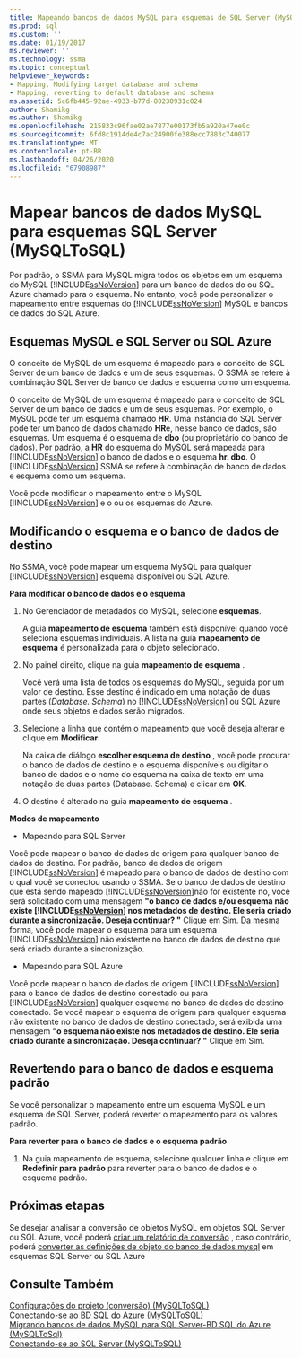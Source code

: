 ```yaml
---
title: Mapeando bancos de dados MySQL para esquemas de SQL Server (MySQLToSQL) | Microsoft Docs
ms.prod: sql
ms.custom: ''
ms.date: 01/19/2017
ms.reviewer: ''
ms.technology: ssma
ms.topic: conceptual
helpviewer_keywords:
- Mapping, Modifying target database and schema
- Mapping, reverting to default database and schema
ms.assetid: 5c6fb445-92ae-4933-b77d-80230931c024
author: Shamikg
ms.author: Shamikg
ms.openlocfilehash: 215833c96fae02ae7877e00173fb5a920a47ee0c
ms.sourcegitcommit: 6fd8c1914de4c7ac24900fe388ecc7883c740077
ms.translationtype: MT
ms.contentlocale: pt-BR
ms.lasthandoff: 04/26/2020
ms.locfileid: "67908987"
---
```

# <a name="mapping-mysql-databases-to-sql-server-schemas-mysqltosql"></a>Mapear bancos de dados MySQL para esquemas SQL Server (MySQLToSQL)
Por padrão, o SSMA para MySQL migra todos os objetos em um esquema do MySQL [!INCLUDE[ssNoVersion](../../includes/ssnoversion-md.md)] para um banco de dados do ou SQL Azure chamado para o esquema. No entanto, você pode personalizar o mapeamento entre esquemas do [!INCLUDE[ssNoVersion](../../includes/ssnoversion-md.md)] MySQL e bancos de dados do SQL Azure.  
  
## <a name="mysql-and-sql-server-or-sql-azure-schemas"></a>Esquemas MySQL e SQL Server ou SQL Azure  
O conceito de MySQL de um esquema é mapeado para o conceito de SQL Server de um banco de dados e um de seus esquemas. O SSMA se refere à combinação SQL Server de banco de dados e esquema como um esquema.  
  
O conceito de MySQL de um esquema é mapeado para o conceito de SQL Server de um banco de dados e um de seus esquemas. Por exemplo, o MySQL pode ter um esquema chamado **HR**. Uma instância do SQL Server pode ter um banco de dados chamado **HR**e, nesse banco de dados, são esquemas. Um esquema é o esquema de **dbo** (ou proprietário do banco de dados). Por padrão, a **HR** do esquema do MySQL será mapeada para [!INCLUDE[ssNoVersion](../../includes/ssnoversion-md.md)] o banco de dados e o esquema **hr. dbo**. O [!INCLUDE[ssNoVersion](../../includes/ssnoversion-md.md)] SSMA se refere à combinação de banco de dados e esquema como um esquema.  
  
Você pode modificar o mapeamento entre o MySQL [!INCLUDE[ssNoVersion](../../includes/ssnoversion-md.md)] e o ou os esquemas do Azure.  
  
## <a name="modifying-the-target-database-and-schema"></a>Modificando o esquema e o banco de dados de destino  
No SSMA, você pode mapear um esquema MySQL para qualquer [!INCLUDE[ssNoVersion](../../includes/ssnoversion-md.md)] esquema disponível ou SQL Azure.  
  
**Para modificar o banco de dados e o esquema**  
  
1.  No Gerenciador de metadados do MySQL, selecione **esquemas**.  
  
    A guia **mapeamento de esquema** também está disponível quando você seleciona esquemas individuais. A lista na guia **mapeamento de esquema** é personalizada para o objeto selecionado.  
  
2.  No painel direito, clique na guia **mapeamento de esquema** .  
  
    Você verá uma lista de todos os esquemas do MySQL, seguida por um valor de destino. Esse destino é indicado em uma notação de duas partes (*Database. Schema*) no [!INCLUDE[ssNoVersion](../../includes/ssnoversion-md.md)] ou SQL Azure onde seus objetos e dados serão migrados.  
  
3.  Selecione a linha que contém o mapeamento que você deseja alterar e clique em **Modificar**.  
  
    Na caixa de diálogo **escolher esquema de destino** , você pode procurar o banco de dados de destino e o esquema disponíveis ou digitar o banco de dados e o nome do esquema na caixa de texto em uma notação de duas partes (Database. Schema) e clicar em **OK**.  
  
4.  O destino é alterado na guia **mapeamento de esquema** .  
  
**Modos de mapeamento**  
  
-   Mapeando para SQL Server  
  
Você pode mapear o banco de dados de origem para qualquer banco de dados de destino. Por padrão, banco de dados de origem [!INCLUDE[ssNoVersion](../../includes/ssnoversion-md.md)] é mapeado para o banco de dados de destino com o qual você se conectou usando o SSMA. Se o banco de dados de destino que está sendo mapeado [!INCLUDE[ssNoVersion](../../includes/ssnoversion-md.md)]não for existente no, você será solicitado com uma mensagem **"o banco de dados e/ou esquema não existe [!INCLUDE[ssNoVersion](../../includes/ssnoversion-md.md)] nos metadados de destino. Ele seria criado durante a sincronização. Deseja continuar? "** Clique em Sim. Da mesma forma, você pode mapear o esquema para um esquema [!INCLUDE[ssNoVersion](../../includes/ssnoversion-md.md)] não existente no banco de dados de destino que será criado durante a sincronização.  
  
-   Mapeando para SQL Azure  
  
Você pode mapear o banco de dados de origem [!INCLUDE[ssNoVersion](../../includes/ssnoversion-md.md)] para o banco de dados de destino conectado ou para [!INCLUDE[ssNoVersion](../../includes/ssnoversion-md.md)] qualquer esquema no banco de dados de destino conectado. Se você mapear o esquema de origem para qualquer esquema não existente no banco de dados de destino conectado, será exibida uma mensagem **"o esquema não existe nos metadados de destino. Ele seria criado durante a sincronização. Deseja continuar? "** Clique em Sim.  
  
## <a name="reverting-to-the-default-database-and-schema"></a>Revertendo para o banco de dados e esquema padrão  
Se você personalizar o mapeamento entre um esquema MySQL e um esquema de SQL Server, poderá reverter o mapeamento para os valores padrão.  
  
**Para reverter para o banco de dados e o esquema padrão**  
  
1.  Na guia mapeamento de esquema, selecione qualquer linha e clique em **Redefinir para padrão** para reverter para o banco de dados e o esquema padrão.  
  
## <a name="next-steps"></a>Próximas etapas  
Se desejar analisar a conversão de objetos MySQL em objetos SQL Server ou SQL Azure, você poderá [criar um relatório de conversão](assessing-mysql-databases-for-conversion-mysqltosql.md) , caso contrário, poderá [converter as definições de objeto do banco de dados mysql](converting-mysql-databases-mysqltosql.md) em esquemas SQL Server ou SQL Azure  
  
## <a name="see-also"></a>Consulte Também  
[Configurações do projeto &#40;conversão&#41; &#40;MySQLToSQL&#41;](../../ssma/mysql/project-settings-conversion-mysqltosql.md)  
[Conectando-se ao BD SQL do Azure &#40;MySQLToSQL&#41;](../../ssma/mysql/connecting-to-azure-sql-db-mysqltosql.md)  
[Migrando bancos de dados MySQL para SQL Server-BD SQL do Azure &#40;MySQLToSql&#41;](../../ssma/mysql/migrating-mysql-databases-to-sql-server-azure-sql-db-mysqltosql.md)  
[Conectando-se ao SQL Server &#40;MySQLToSQL&#41;](../../ssma/mysql/connecting-to-sql-server-mysqltosql.md)  
  
